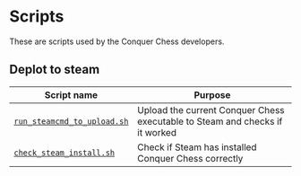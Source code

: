 # Scripts

These are scripts used by the Conquer Chess developers.

## Deplot to steam

Script name                                             |Purpose
--------------------------------------------------------|----------------------------------------------------------------------------------------------------------------
[`run_steamcmd_to_upload.sh`](run_steamcmd_to_upload.sh)|Upload the current Conquer Chess executable to Steam and checks if it worked
[`check_steam_install.sh`](check_steam_install.sh)      |Check if Steam has installed Conquer Chess correctly

